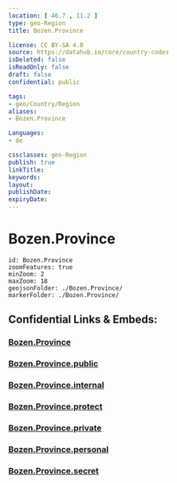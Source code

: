 ```yaml
---
location: [ 46.7 , 11.2 ] 
type: geo-Region
title: Bozen.Province

license: CC BY-SA 4.0
source: https://datahub.io/core/country-codes
isDeleted: false
isReadOnly: false
draft: false
confidential: public

tags:
- geo/Country/Region
aliases:
- Bozen.Province

Languages:
- de

cssclasses: geo-Region
publish: true
linkTitle: 
keywords: 
layout: 
publishDate: 
expiryDate: 
---
```


# Bozen.Province

```leaflet
id: Bozen.Province
zoomFeatures: true 
minZoom: 2 
maxZoom: 18
geojsonFolder: ./Bozen.Province/
markerFolder: ./Bozen.Province/
```


## Confidential Links & Embeds: 

### [Bozen.Province](/_Standards/Earth/Continent/Europe/Europe~South/Italy/regions~Italy/Trentino/Bozen.Province.md) 

### [Bozen.Province.public](/_public/Earth/Continent/Europe/Europe~South/Italy/regions~Italy/Trentino/Bozen.Province.public.md) 

### [Bozen.Province.internal](/_internal/Earth/Continent/Europe/Europe~South/Italy/regions~Italy/Trentino/Bozen.Province.internal.md) 

### [Bozen.Province.protect](/_protect/Earth/Continent/Europe/Europe~South/Italy/regions~Italy/Trentino/Bozen.Province.protect.md) 

### [Bozen.Province.private](/_private/Earth/Continent/Europe/Europe~South/Italy/regions~Italy/Trentino/Bozen.Province.private.md) 

### [Bozen.Province.personal](/_personal/Earth/Continent/Europe/Europe~South/Italy/regions~Italy/Trentino/Bozen.Province.personal.md) 

### [Bozen.Province.secret](/_secret/Earth/Continent/Europe/Europe~South/Italy/regions~Italy/Trentino/Bozen.Province.secret.md)


